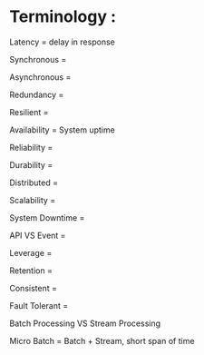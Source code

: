 # Terminology : 

Latency = delay in response 

Synchronous  = 

Asynchronous  = 

Redundancy  = 

Resilient  = 

Availability = System uptime  

Reliability  = 

Durability  = 

Distributed = 

Scalability  = 

System Downtime = 

API VS Event = 

Leverage  = 

Retention = 

Consistent =  

Fault Tolerant =  

Batch Processing VS Stream Processing 

Micro Batch = Batch + Stream, short span of time 
